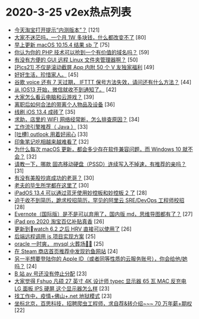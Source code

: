 # 2020-3-25 v2ex热点列表

+ [今天淘宝打开提示“内测版本”？](https://www.v2ex.com/t/655923#reply121) [121]
+ [大家不迷茫吗，一个月 1W 多块钱，什么都改变不了](https://www.v2ex.com/t/656108#reply80) [80]
+ [早上更新 macOS 10.15.4 结果 sb 了](https://www.v2ex.com/t/655912#reply75) [75]
+ [你认为你的 PHP 技术可以抢到一个有价值的域名吗？](https://www.v2ex.com/t/655917#reply59) [59]
+ [有没有方便的 GUI 远程 Linux 文件夹管理器啊？](https://www.v2ex.com/t/655920#reply50) [50]
+ [[Pics21] 不仅是滚动截屏 App 内附 50 个 V 友独家福利](https://www.v2ex.com/t/656180#reply49) [49]
+ [好好生活，珍惜家人。](https://www.v2ex.com/t/656089#reply45) [45]
+ [谷歌 voice 还有 7 天过期， IFTTT 保号方法失效，请问还有什么方法？](https://www.v2ex.com/t/655915#reply44) [44]
+ [从 IOS13 开始，微信就收不到通知了。](https://www.v2ex.com/t/655916#reply42) [42]
+ [大家怎么看云电脑和云游戏？](https://www.v2ex.com/t/656037#reply39) [39]
+ [离职后如何合法的带离个人物品及设备](https://www.v2ex.com/t/656130#reply36) [36]
+ [线刷 iOS 13.4 成砖了](https://www.v2ex.com/t/655932#reply35) [35]
+ [求助，店里的 WIFI 网络经常断，怎么排查原因？](https://www.v2ex.com/t/655960#reply34) [34]
+ [工作流引擎推荐（ Java ）](https://www.v2ex.com/t/655924#reply33) [33]
+ [[吐槽] outlook 用着好闹心](https://www.v2ex.com/t/656183#reply33) [33]
+ [印象笔记吃相越来越难看了](https://www.v2ex.com/t/656134#reply32) [32]
+ [为什么每次 macOS 更新，都会多少存在软件兼容问题，而 Windows 10 就不会？](https://www.v2ex.com/t/656110#reply32) [32]
+ [请教一下，哪款 固态移动硬盘（PSSD）连续写入不掉速，有推荐的亲吗？](https://www.v2ex.com/t/656153#reply31) [31]
+ [有没有美股抄底成功的老哥？](https://www.v2ex.com/t/655995#reply30) [30]
+ [老夫的毕生所学都在这里了](https://www.v2ex.com/t/656062#reply30) [30]
+ [iPadOS 13.4 可以通过蓝牙使用妙控板和妙控板 2 了](https://www.v2ex.com/t/655914#reply28) [28]
+ [迫于收不到简历，跪求校招简历，罕见的阿里云 SRE/DevOps 工程师校招](https://www.v2ex.com/t/655933#reply28) [28]
+ [Evernote（国际版）是不是可以弃用了，国内版 md，思维导图都有了？](https://www.v2ex.com/t/656057#reply27) [27]
+ [iPad pro 2020 淘宝百亿补贴真香](https://www.v2ex.com/t/655994#reply26) [26]
+ [更新到watch 6.2 之后 HRV 直接可以使用了](https://www.v2ex.com/t/656002#reply26) [26]
+ [后端远程调用 js 项目实现方案](https://www.v2ex.com/t/656147#reply25) [25]
+ [oracle 一时爽， mysql 火葬场🤣🤣](https://www.v2ex.com/t/656098#reply25) [25]
+ [在 Steam 商店首页推荐中发现钓鱼网站](https://www.v2ex.com/t/656019#reply24) [24]
+ [另一半想要登陆你的 Apple ID（或者同等性质的云服务账号），你会给他/她吗？](https://www.v2ex.com/t/656109#reply24) [24]
+ [B 站 av 号还没有停止分配](https://www.v2ex.com/t/655906#reply23) [23]
+ [大家觉得 Fshuo 凡硕 27 英寸 4K 设计师 typec 显示器 65 瓦 MAC 反充电 LG 面板 IPS 硬屏 这个显示器怎么样](https://www.v2ex.com/t/655954#reply23) [23]
+ [找工作中，疫情+佛山+.net 地狱模式](https://www.v2ex.com/t/656093#reply23) [23]
+ [坐标北京，百思科技，招聘爬虫工程师，求自荐&转介绍~~~ 70 万年薪+期权](https://www.v2ex.com/t/655907#reply22) [22]

